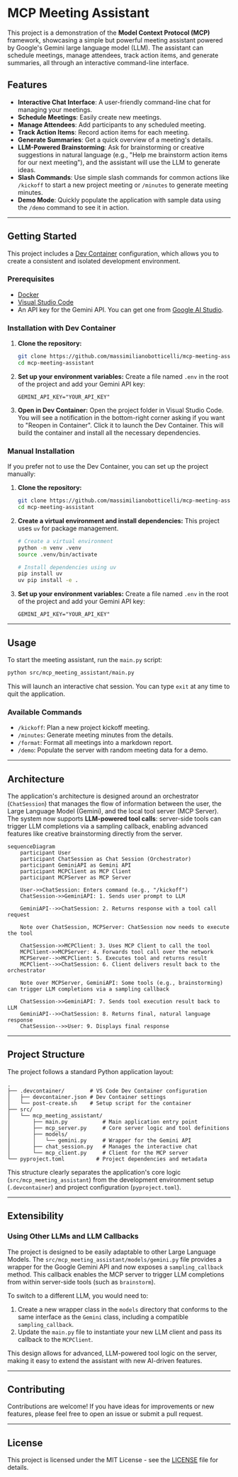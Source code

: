# MCP Meeting Assistant

This project is a demonstration of the **Model Context Protocol (MCP)** framework, showcasing a simple but powerful meeting assistant powered by Google's Gemini large language model (LLM). The assistant can schedule meetings, manage attendees, track action items, and generate summaries, all through an interactive command-line interface.

## Features

  * **Interactive Chat Interface**: A user-friendly command-line chat for managing your meetings.
  * **Schedule Meetings**: Easily create new meetings.
  * **Manage Attendees**: Add participants to any scheduled meeting.
  * **Track Action Items**: Record action items for each meeting.
  * **Generate Summaries**: Get a quick overview of a meeting's details.
  * **LLM-Powered Brainstorming**: Ask for brainstorming or creative suggestions in natural language (e.g., "Help me brainstorm action items for our next meeting"), and the assistant will use the LLM to generate ideas.
  * **Slash Commands**: Use simple slash commands for common actions like `/kickoff` to start a new project meeting or `/minutes` to generate meeting minutes.
  * **Demo Mode**: Quickly populate the application with sample data using the `/demo` command to see it in action.

-----

## Getting Started

This project includes a [Dev Container](https://containers.dev/) configuration, which allows you to create a consistent and isolated development environment.

### Prerequisites

  * [Docker](https://www.docker.com/)
  * [Visual Studio Code](https://code.visualstudio.com/)
  * An API key for the Gemini API. You can get one from [Google AI Studio](https://makersuite.google.com/).

### Installation with Dev Container

1.  **Clone the repository:**
    ```bash
    git clone https://github.com/massimilianobotticelli/mcp-meeting-assistant.git
    cd mcp-meeting-assistant
    ```
2.  **Set up your environment variables:** Create a file named `.env` in the root of the project and add your Gemini API key:
    ```
    GEMINI_API_KEY="YOUR_API_KEY"
    ```
3.  **Open in Dev Container:** Open the project folder in Visual Studio Code. You will see a notification in the bottom-right corner asking if you want to "Reopen in Container". Click it to launch the Dev Container. This will build the container and install all the necessary dependencies.

### Manual Installation

If you prefer not to use the Dev Container, you can set up the project manually:

1.  **Clone the repository:**
    ```bash
    git clone https://github.com/massimilianobotticelli/mcp-meeting-assistant.git
    cd mcp-meeting-assistant
    ```
2.  **Create a virtual environment and install dependencies:** This project uses `uv` for package management.
    ```bash
    # Create a virtual environment
    python -m venv .venv
    source .venv/bin/activate

    # Install dependencies using uv
    pip install uv
    uv pip install -e .
    ```
3.  **Set up your environment variables:** Create a file named `.env` in the root of the project and add your Gemini API key:
    ```
    GEMINI_API_KEY="YOUR_API_KEY"
    ```

-----

## Usage

To start the meeting assistant, run the `main.py` script:

```bash
python src/mcp_meeting_assistant/main.py
```

This will launch an interactive chat session. You can type `exit` at any time to quit the application.

### Available Commands

  * `/kickoff`: Plan a new project kickoff meeting.
  * `/minutes`: Generate meeting minutes from the details.
  * `/format`: Format all meetings into a markdown report.
  * `/demo`: Populate the server with random meeting data for a demo.

-----


## Architecture

The application's architecture is designed around an orchestrator (`ChatSession`) that manages the flow of information between the user, the Large Language Model (Gemini), and the local tool server (MCP Server). The system now supports **LLM-powered tool calls**: server-side tools can trigger LLM completions via a sampling callback, enabling advanced features like creative brainstorming directly from the server.

```mermaid
sequenceDiagram
    participant User
    participant ChatSession as Chat Session (Orchestrator)
    participant GeminiAPI as Gemini API
    participant MCPClient as MCP Client
    participant MCPServer as MCP Server

    User->>ChatSession: Enters command (e.g., "/kickoff")
    ChatSession->>GeminiAPI: 1. Sends user prompt to LLM

    GeminiAPI-->>ChatSession: 2. Returns response with a tool call request
    
    Note over ChatSession, MCPServer: ChatSession now needs to execute the tool

    ChatSession->>MCPClient: 3. Uses MCP Client to call the tool
    MCPClient->>MCPServer: 4. Forwards tool call over the network
    MCPServer-->>MCPClient: 5. Executes tool and returns result
    MCPClient-->>ChatSession: 6. Client delivers result back to the orchestrator

    Note over MCPServer, GeminiAPI: Some tools (e.g., brainstorming) can trigger LLM completions via a sampling callback

    ChatSession->>GeminiAPI: 7. Sends tool execution result back to LLM
    GeminiAPI-->>ChatSession: 8. Returns final, natural language response
    ChatSession-->>User: 9. Displays final response
```

-----

## Project Structure

The project follows a standard Python application layout:

```
.
├── .devcontainer/        # VS Code Dev Container configuration
│   ├── devcontainer.json # Dev Container settings
│   └── post-create.sh    # Setup script for the container
├── src/
│   └── mcp_meeting_assistant/
│       ├── main.py           # Main application entry point
│       ├── mcp_server.py     # Core server logic and tool definitions
│       ├── models/
│       │   └── gemini.py     # Wrapper for the Gemini API
│       ├── chat_session.py   # Manages the interactive chat
│       └── mcp_client.py     # Client for the MCP server
└── pyproject.toml          # Project dependencies and metadata
```

This structure clearly separates the application's core logic (`src/mcp_meeting_assistant`) from the development environment setup (`.devcontainer`) and project configuration (`pyproject.toml`).

-----

## Extensibility

### Using Other LLMs and LLM Callbacks

The project is designed to be easily adaptable to other Large Language Models. The `src/mcp_meeting_assistant/models/gemini.py` file provides a wrapper for the Google Gemini API and now exposes a `sampling_callback` method. This callback enables the MCP server to trigger LLM completions from within server-side tools (such as `brainstorm`).

To switch to a different LLM, you would need to:

1.  Create a new wrapper class in the `models` directory that conforms to the same interface as the `Gemini` class, including a compatible `sampling_callback`.
2.  Update the `main.py` file to instantiate your new LLM client and pass its callback to the `MCPClient`.

This design allows for advanced, LLM-powered tool logic on the server, making it easy to extend the assistant with new AI-driven features.

-----

## Contributing

Contributions are welcome\! If you have ideas for improvements or new features, please feel free to open an issue or submit a pull request.

-----

## License

This project is licensed under the MIT License - see the [LICENSE](https://github.com/massimilianobotticelli/mcp-meeting-assistant/blob/main/LICENSE) file for details.